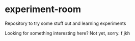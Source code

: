 # experiment-room
Repository to try some stuff out and learning experiments

Looking for something interesting here? Not yet, sorry.
f
jkh

